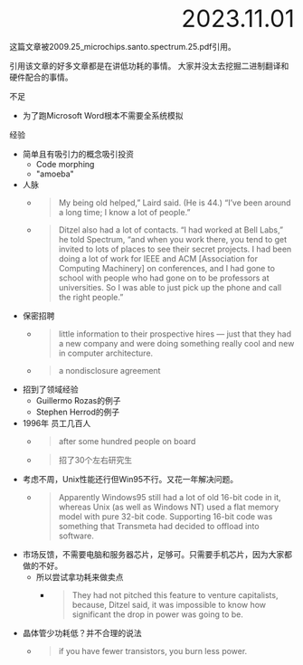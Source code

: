 <div style="text-align:right; font-size:3em;">2023.11.01</div>

这篇文章被2009.25_microchips.santo.spectrum.25.pdf引用。

引用该文章的好多文章都是在讲低功耗的事情。
大家并没太去挖掘二进制翻译和硬件配合的事情。

不足

* 为了跑Microsoft Word根本不需要全系统模拟

经验

* 简单且有吸引力的概念吸引投资
  * Code morphing
  * "amoeba"
* 人脉
  * > My being old helped,” Laird said. 
    > (He is 44.) “I’ve been around a long time; I know a lot of people.”
  * > Ditzel also had a lot of contacts. “I had worked at Bell Labs,” he told Spectrum, “and when you work there, you tend to get invited to lots of places to see their secret projects.
    > I had been doing a lot of work for IEEE and ACM [Association for Computing Machinery] on conferences, and I had gone to school with people who had gone on to be professors at universities.
    > So I was able to just pick up the phone and call the right people.”
* 保密招聘
  * > little information to their prospective hires — just that they had a new company and were doing something really cool and new in computer architecture.
  * > a nondisclosure agreement
* 招到了领域经验
  * Guillermo Rozas的例子
  * Stephen  Herrod的例子
* 1996年 员工几百人
  * > after some hundred people on board
  * > 招了30个左右研究生
* 考虑不周，Unix性能还行但Win95不行。又花一年解决问题。
  * > Apparently Windows95 still had a lot of old 16-bit code in it, whereas Unix (as well as Windows NT) used a flat memory model with pure 32-bit code.
    > Supporting 16-bit code was something that Transmeta had decided to offload into software.
* 市场反馈，不需要电脑和服务器芯片，足够可。只需要手机芯片，因为大家都做的不好。
  * 所以尝试拿功耗来做卖点
    * > They had not pitched this feature to venture capitalists, because, Ditzel said, it was impossible to know how significant the drop in power was going to be.
* 晶体管少功耗低？并不合理的说法
  * > if you have fewer transistors, you burn less power.


